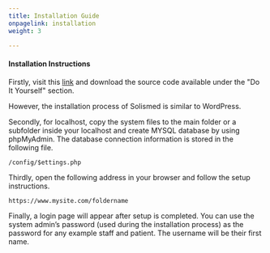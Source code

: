 ```yaml
---
title: Installation Guide
onpagelink: installation
weight: 3

---
```



#### **Installation Instructions**

Firstly, visit this [link](https://www.solismed.com/startup.html) and download the source code available under the "Do It Yourself" section.

However, the installation process of Solismed is similar to WordPress.

Secondly, for localhost, copy the system files to the main folder or a subfolder inside your localhost and create MYSQL database by using phpMyAdmin. The database connection information is stored in the following file.

    /config/$ettings.php

Thirdly, open the following address in your browser and follow the setup instructions.

    https://www.mysite.com/foldername

Finally, a login page will appear after setup is completed. You can use the system admin’s password (used during the installation process) as the password for any example staff and patient. The username will be their first name.

